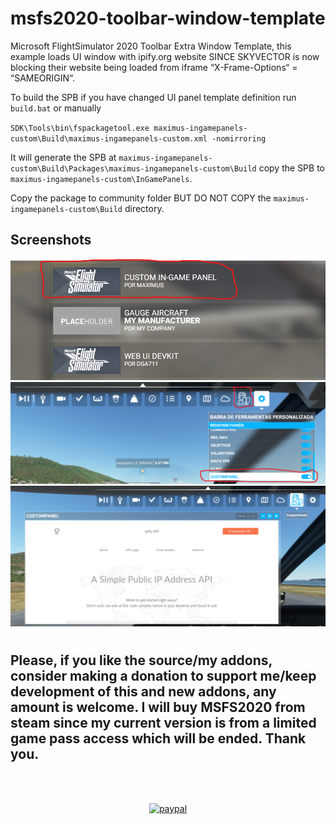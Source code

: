 # msfs2020-toolbar-window-template
Microsoft FlightSimulator 2020 Toolbar Extra Window Template, this example loads UI window with ipify.org website SINCE SKYVECTOR is now blocking their website being loaded from iframe “X-Frame-Options“ = “SAMEORIGIN“.


To build the SPB if you have changed UI panel template definition run `build.bat` or manually

`SDK\Tools\bin\fspackagetool.exe maximus-ingamepanels-custom\Build\maximus-ingamepanels-custom.xml -nomirroring`

It will generate the SPB at `maximus-ingamepanels-custom\Build\Packages\maximus-ingamepanels-custom\Build` copy the SPB to `maximus-ingamepanels-custom\InGamePanels`.

Copy the package to community folder BUT DO NOT COPY the `maximus-ingamepanels-custom\Build` directory.

## Screenshots

![example](example.png)
![example2](example2.png)
![example3](example3.png)

#
## Please, if you like the source/my addons, consider making a donation to support me/keep development of this and new addons, any amount is welcome. I will buy MSFS2020 from steam since my current version is from a limited game pass access which will be ended. Thank you.
<br/>
<br/>
<div align="center">

[![paypal](https://www.paypalobjects.com/en_US/i/btn/btn_donateCC_LG.gif)](https://www.paypal.com/cgi-bin/webscr?cmd=_s-xclick&hosted_button_id=LZH27QQ2ST64N)

</div>
<br/>
<br/>
<br/>